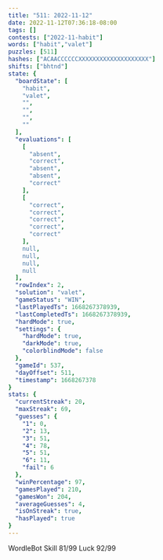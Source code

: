 ```yaml
---
title: "511: 2022-11-12"
date: 2022-11-12T07:36:18-08:00
tags: []
contests: ["2022-11-habit"]
words: ["habit","valet"]
puzzles: [511]
hashes: ["ACAACCCCCCXXXXXXXXXXXXXXXXXXXX"]
shifts: ["bhtnd"]
state: {
  "boardState": [
    "habit",
    "valet",
    "",
    "",
    "",
    ""
  ],
  "evaluations": [
    [
      "absent",
      "correct",
      "absent",
      "absent",
      "correct"
    ],
    [
      "correct",
      "correct",
      "correct",
      "correct",
      "correct"
    ],
    null,
    null,
    null,
    null
  ],
  "rowIndex": 2,
  "solution": "valet",
  "gameStatus": "WIN",
  "lastPlayedTs": 1668267378939,
  "lastCompletedTs": 1668267378939,
  "hardMode": true,
  "settings": {
    "hardMode": true,
    "darkMode": true,
    "colorblindMode": false
  },
  "gameId": 537,
  "dayOffset": 511,
  "timestamp": 1668267378
}
stats: {
  "currentStreak": 20,
  "maxStreak": 69,
  "guesses": {
    "1": 0,
    "2": 13,
    "3": 51,
    "4": 78,
    "5": 51,
    "6": 11,
    "fail": 6
  },
  "winPercentage": 97,
  "gamesPlayed": 210,
  "gamesWon": 204,
  "averageGuesses": 4,
  "isOnStreak": true,
  "hasPlayed": true
}
---
```

<!-- more -->
WordleBot
Skill 81/99
Luck 92/99
